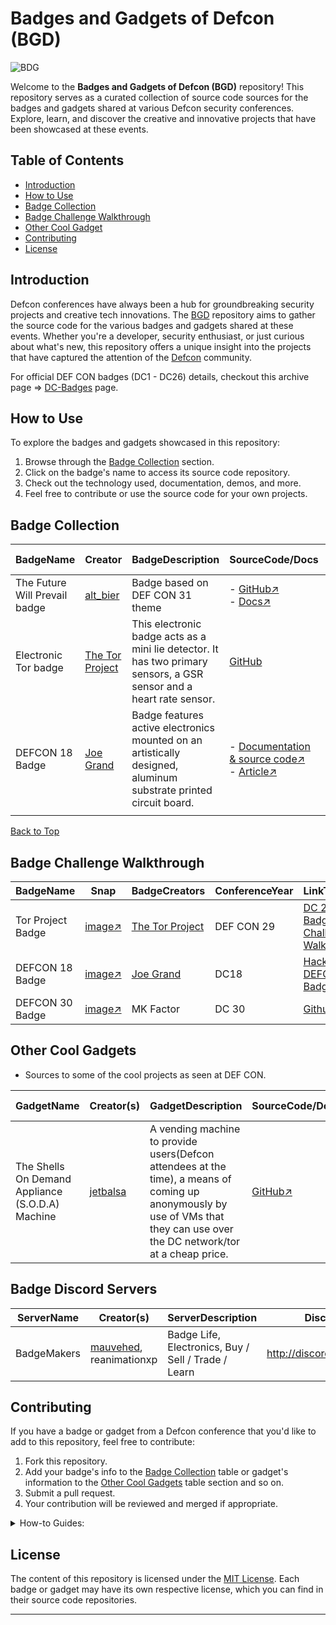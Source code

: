 # Badges and Gadgets of Defcon (BGD) 

![BDG](https://github.com/DefconParrot/BGD/assets/30528167/c0d39a93-05b3-46c4-a1e9-4418393a71d5)

Welcome to the **Badges and Gadgets of Defcon (BGD)** repository! This repository serves as a curated collection of source code sources for the badges and gadgets shared at various Defcon security conferences. Explore, learn, and discover the creative and innovative projects that have been showcased at these events.

## Table of Contents

- [Introduction](#introduction)
- [How to Use](#how-to-use)
- [Badge Collection](#badge-collection)
- [Badge Challenge Walkthrough](#badge-challenge-walkthrough)
- [Other Cool Gadget](#other-cool-gadgets)
- [Contributing](#contributing)
- [License](#license)

## Introduction

Defcon conferences have always been a hub for groundbreaking security projects and creative tech innovations. The [BGD](https://github.com/DefconParrot/BGD) repository aims to gather the source code for the various badges and gadgets shared at these events. Whether you're a developer, security enthusiast, or just curious about what's new, this repository offers a unique insight into the projects that have captured the attention of the [Defcon](defcon.org) community.

For official DEF CON badges (DC1 - DC26) details, checkout this archive page => [DC-Badges](https://defcon.org/html/links/dc-badge.html) page.

## How to Use

To explore the badges and gadgets showcased in this repository:

1. Browse through the [Badge Collection](#badge-collection) section.
2. Click on the badge's name to access its source code repository.
3. Check out the technology used, documentation, demos, and more.
4. Feel free to contribute or use the source code for your own projects.

<a name="top"></a>

## Badge Collection

| BadgeName | Creator | BadgeDescription | SourceCode/Docs | Lang/Tech| Demo link/Image   | Conference Year |
|------------|---------|-------------|-------------|--------------|---------------------|----------------|
| The Future Will Prevail badge  | [alt_bier](https://twitter.com/alt_bier)   | Badge based on DEF CON 31 theme | - [GitHub↗](https://github.com/gowenrw/future_badge) </br> - [Docs↗](https://github.com/gowenrw/future_badge/blob/main/code/README.md) | - C++ </br> - shell </br> - C    | ![badge](https://futurebadge.altbier.us/images/future_badge_hero.jpg) </br> [Snap on x ↗](https://pbs.twimg.com/media/F3pcNSYXIAA0ryE?format=jpg&name=small)  | DC31 - 2023 |
|Electronic Tor badge |[The Tor Project](https://www.torproject.org/about/history/)|This electronic badge acts as a mini lie detector. It has two primary sensors, a GSR sensor and a heart rate sensor. |[GitHub](https://github.com/seeess/Defcon-Tor-29-Badge)|- C++ |![torBadge](https://camo.githubusercontent.com/5c4caf3a08ab2dd79d71716f681182e7e219065f19e897151a394cbb21787d4e/68747470733a2f2f692e696d6775722e636f6d2f7a5168564448472e6a7067)| DC29  |
| DEFCON 18 Badge | [Joe Grand](https://twitter.com/joegrand) | Badge features active electronics mounted on an artistically designed, aluminum substrate printed circuit board. | - [Documentation & source code↗](http://www.grandideastudio.com/defcon-18-badge/) </br> - [Article↗](http://www.grandideastudio.com/wp-content/uploads/dc18_bdg_charm.pdf) | N/A | ![DC18-Badge](http://www.grandideastudio.com/wp-content/uploads/dc18_bdg_img1.jpg) </br> - [YouTube↗](https://www.youtube.com/watch?v=tmfT13DcJOk) </br> - [More YT Samples From Attendees↗](https://www.youtube.com/results?search_query=dc18+badge+hack) | DC18 |
|          |           |             |                    |           |              |                    |

[Back to Top](#top)


## Badge Challenge Walkthrough

| BadgeName        | Snap        |BadgeCreators  |ConferenceYear   |  LinkToWriteup    | WriteupBy            | 
|------------------|-------------|---------------|--------------------------|-------------------|-------------|
|Tor Project Badge |[image↗](https://forum.torproject.org/uploads/default/optimized/1X/537128c73770221a824828b2890cde1a86af5d2f_2_666x500.jpeg)|[The Tor Project](https://www.torproject.org/about/history/)| DEF CON 29 | [DC 29 Tor Badge Challenge Walkthrough↗](https://gigsatdc.com/dc29/torbadge_walkthrough.php)|[Twitter: @Gigs↗](https://twitter.com/gigstaggart) |
| DEFCON 18 Badge | [image↗](http://www.grandideastudio.com/wp-content/uploads/dc18_bdg_img1.jpg) | [Joe Grand](https://twitter.com/joegrand) | DC18 | [Hacking the DEFCON 18 Badge](https://www.lanmaster53.com/2010/08/02/hacking-the-defcon-18-badge/) | [lanmaster53](https://twitter.com/lanmaster53) |
|DEFCON 30 Badge | [image↗](https://pbs.twimg.com/media/FZ2Td0IUIAAfpe1?format=jpg&name=small) | MK Factor | DC 30 | [Github↗](https://github.com/Kybr-git/DC30-Badge-Challenge-Writeup) | [Kybr](https://twitter.com/_Kybr_)



## Other Cool Gadgets

- Sources to some of the cool projects as seen at DEF CON.

| GadgetName              | Creator(s) | GadgetDescription | SourceCode/Docs | Lang/Tech| Demo   | DEFCON Year |
|-------------------------|---------|-------------|-------------|--------------|---------------------|----------------|
|The Shells On Demand Appliance (S.O.D.A) Machine | [jetbalsa](#) |A vending machine to provide users(Defcon attendees at the time), a means of coming up anonymously by use of VMs that they can use over the DC network/tor at a cheap price. |[GitHub↗](https://github.com/jetbalsa/soda-machine) | - PHP </br> - Shell </br> - C++ </br> | [YouTube↗](https://youtu.be/pmW6lMCEaJc?si=qpXMbfy90aroM6z_) </br> [Image snap↗](https://twitter.com/DefconParrot/status/1559822944154566657) | DC31 & DC32 |

## Badge Discord Servers

| ServerName              | Creator(s) | ServerDescription | Discord | 
|-------------------------|---------|-------------|-------------|
| BadgeMakers | [mauvehed](https://rant.mvh.dev/), reanimationxp | Badge Life, Electronics, Buy / Sell / Trade / Learn | http://discord.badge.life |

## Contributing

If you have a badge or gadget from a Defcon conference that you'd like to add to this repository, feel free to contribute:

1. Fork this repository.
2. Add your badge's info to the [Badge Collection](#badge-collection) table or gadget's information
   to the [Other Cool Gadgets](#other-cool-gadgets) table section and so on.
3. Submit a pull request.
4. Your contribution will be reviewed and merged if appropriate.

<details>
   <summary>How-to Guides: </summary>
   
Add links when curating:

```markdown
[Link Text↗](URL)
```

e.g

```markdown
[Defcon↗](https://defcon.org)
```

Add line breaks:

```html
</br>
```

Image previews:

```markdown
![Image Alt Text](URL-to-image)
```
</details>

## License

The content of this repository is licensed under the [MIT License](LICENSE). Each badge or gadget may have its own respective license, which you can find in their source code repositories.

---
